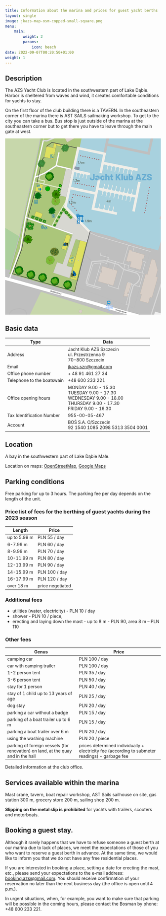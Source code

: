 ```yaml
---
title: Information about the marina and prices for guest yacht berths
layout: single
image: jkazs-map-osm-copped-small-square.png
menu:
    main:
        weight: 2
        params:
            icon: beach
date: 2022-09-07T00:20:50+01:00
weight: 1
---
```


## Description

The AZS Yacht Club is located in the southwestern part of Lake Dąbie. Harbor
is sheltered from waves and wind, it creates comfortable conditions for yachts to stay.

On the first floor of the club building there is a TAVERN. In the southeastern
corner of the marina there is AST SAILS sailmaking workshop. To get to the city
you can take a bus. Bus stop is just outside of the marina at the southeastern
corner but to get there you have to leave through the main gate at west.

![Marina map](jkazs-map-osm-copped.png)

## Basic data

| Type | Data |
|--- |--- |
| Address | Jacht Klub AZS Szczecin <br/> ul. Przestrzenna 9 <br/> 70-800 Szczecin |
| Email | jkazs.szn@gmail.com |
| Office phone number | + 48 91 461 27 34 |
| Telephone to the boatswain | +48 600 233 221 |
| Office opening hours | MONDAY 9.00 - 15.30 <br/> TUESDAY 9.00 - 17.30 <br/> WEDNESDAY 9.00 - 18.00 <br/> THURSDAY 9.00 - 17.30 <br/> FRIDAY 9.00 - 16.30 |
| Tax Identification Number | 955-00-05-467 |
| Account | BOŚ S.A. O/Szczecin<br/>92 1540 1085 2098 5313 3504 0001 |

## Location

A bay in the southwestern part of Lake Dąbie Małe.

Location on maps: [OpenStreetMap](https://www.openstreetmap.org/node/2396250849), [Google Maps](http://maps.google.com/maps/ms?ie=UTF8&hl=en&t=h&msa=0&msid=107138309144250252667.00047ce94cdeb26e4583f&ll=53.396458,14.621472&spn=0.008956,0.018239&z=15&source=embe)
## Parking conditions

Free parking for up to 3 hours. The parking fee per day depends on the length of the unit.

### Price list of fees for the berthing of guest yachts during the 2023 season

| Length | Price |
|--- |--- |
| up to 5.99 m | PLN 55 / day |
| 6-7.99 m | PLN 60 / day |
| 8-9.99 m | PLN 70 / day |
| 10-11.99 m | PLN 80 / day |
| 12-13.99 m | PLN 90 / day |
| 14-15.99 m | PLN 100 / day |
| 16-17.99 m | PLN 120 / day |
| over 18 m | price negotiated |

### Additional fees

  - utilities (water, electricity) - PLN 10 / day
  - shower - PLN 10 / piece,
  - erecting and laying down the mast - up to 8 m - PLN 90, area 8 m – PLN 110

### Other fees

| Genus | Price |
|--- |--- |
| camping car | PLN 100 / day |
| car with camping trailer | PLN 100 / day |
| 1-2 person tent | PLN 35 / day |
| 3-6 person tent | PLN 50 / day |
| stay for 1 person | PLN 40 / day |
| stay of 1 child up to 13 years of age | PLN 25 / day |
| dog stay | PLN 20 / day |
| parking a car without a badge | PLN 15 / day |
| parking of a boat trailer up to 6 m | PLN 15 / day |
| parking a boat trailer over 6 m | PLN 20 / day |
| using the washing machine | PLN 20 / piece |
| parking of foreign vessels (for renovation) on land, at the quay and in the hall | prices determined individually + electricity fee (according to submeter readings) + garbage fee |

Detailed information at the club office.

## Services available within the marina

Mast crane, tavern, boat repair workshop, AST Sails sailhouse on site, gas station 300 m, grocery store 200 m, sailing shop 200 m.

**Slipping on the metal slip is prohibited** for yachts with trailers, scooters and motorboats.

## Booking a guest stay.

Although it rarely happens that we have to refuse someone a guest berth at our
marina due to lack of places, we meet the expectations of those of you who want
to reserve a guest berth in advance. At the same time, we would like to inform
you that we do not have any free residential places.

If you are interested in booking a place, setting a date for erecting the mast,
etc., please send your expectations to the e-mail address:
booking.azs@gmail.com. You should receive confirmation of your reservation no
later than the next business day (the office is open until 4 p.m.).

In urgent situations, when, for example, you want to make sure that parking
will be possible in the coming hours, please contact the Bosman by phone: +48
600 233 221.

